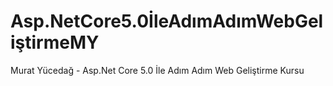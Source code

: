 # Asp.NetCore5.0İleAdımAdımWebGeliştirmeMY
Murat Yücedağ - Asp.Net Core 5.0 İle Adım Adım Web Geliştirme Kursu
